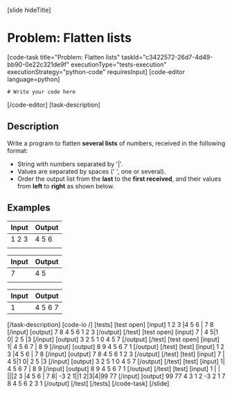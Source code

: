 [slide hideTitle]
# Problem: Flatten lists
[code-task title="Problem: Flatten lists" taskId="c3422572-26d7-4d49-bb90-0e22c321de9f" executionType="tests-execution" executionStrategy="python-code" requiresInput]
[code-editor language=python]
```
# Write your code here
```
[/code-editor]
[task-description]
## Description
Write a program to flatten **several lists** of numbers, received in the following format:
 - String with numbers separated by '|'.
 - Values are separated by spaces (' ', one or several).
 - Order the output list from the **last** to the **first received**, and their values from **left** to **right** as shown below.

## Examples
| **Input** | **Output** |
| --- | --- |
| 1 2 3 |4 5 6 |  7  8 | 7 8 4 5 6 1 2 3 |
|  |  |

| **Input** | **Output** |
| --- | --- |
| 7 | 4  5|1 0| 2 5 |3 | 3 2 5 1 0 4 5 7 |
|  |  |

| **Input** | **Output** |
| --- | --- |
| 1| 4 5 6 7  |  8 9 | 8 9 4 5 6 7 1 |

[/task-description]
[code-io /]
[tests]
[test open]
[input]
1 2 3 \|4 5 6 \|  7  8
[/input]
[output]
7 8 4 5 6 1 2 3
[/output]
[/test]
[test open]
[input]
7 \| 4  5\|1 0\| 2 5 \|3
[/input]
[output]
3 2 5 1 0 4 5 7
[/output]
[/test]
[test open]
[input]
1\| 4 5 6 7 \| 8 9
[/input]
[output]
8 9 4 5 6 7 1
[/output]
[/test]
[test]
[input]
1 2 3 \|4 5 6 \|  7  8
[/input]
[output]
7 8 4 5 6 1 2 3
[/output]
[/test]
[test]
[input]
7 \| 4  5\|1 0\| 2 5 \|3
[/input]
[output]
3 2 5 1 0 4 5 7
[/output]
[/test]
[test]
[input]
1\| 4 5 6 7 \| 8 9
[/input]
[output]
8 9 4 5 6 7 1
[/output]
[/test]
[test]
[input]
1 \| \| \|\|\|2   3 \|4   5 6 \| 7 8\| -3 2   1\|\|1 2\|3\|4\|99 77
[/input]
[output]
99 77 4 3 1 2 -3 2 1 7 8 4 5 6 2 3 1
[/output]
[/test]
[/tests]
[/code-task]
[/slide]